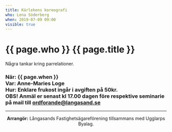 ```yaml
---
title: Kärlekens koreografi
who: Lena Söderberg
when: 2019-07-09 09:00 
visible: true
---
```

<h1><strong>{{ page.who }}</strong> {{ page.title }} </h1>
<p>Några tankar kring parrelationer.</p>

<h3>
När: {{ page.when }}<br>
Var: Anne-Maries Loge<br>
Hur: Enklare frukost ingår i avgiften på 50kr.<br> 
    <strong>OBS!</strong> Anmäl er senast kl 17.00 dagen före respektive seminarie på mail till
    <a href="mailto:ordforande@langasand.se?Subject=Anmälan%20frukostföreläsning%20juli%2009" target="_top">ordforande@langasand.se</a>
</h3>

<hr class="my-2" />
<p class="infotext" style="text-align: center"><strong>Arrangör:</strong>
Långasands Fastighetsägareförening tillsammans med Ugglarps Byalag.</p>

